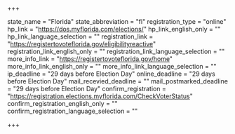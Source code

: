 +++

state_name = "Florida"
state_abbreviation = "fl"
registration_type = "online"
hp_link = "https://dos.myflorida.com/elections/"
hp_link_english_only = ""
hp_link_language_selection = ""
registration_link = "https://registertovoteflorida.gov/eligibilityreactive"
registration_link_english_only = ""
registration_link_language_selection = ""
more_info_link = "https://registertovoteflorida.gov/home"
more_info_link_english_only = ""
more_info_link_language_selection = ""
ip_deadline = "29 days before Election Day"
online_deadline = "29 days before Election Day"
mail_recevied_deadline = ""
mail_postmarked_deadline = "29 days before Election Day"
confirm_registration = "https://registration.elections.myflorida.com/CheckVoterStatus"
confirm_registration_english_only = ""
confirm_registration_language_selection = ""

+++